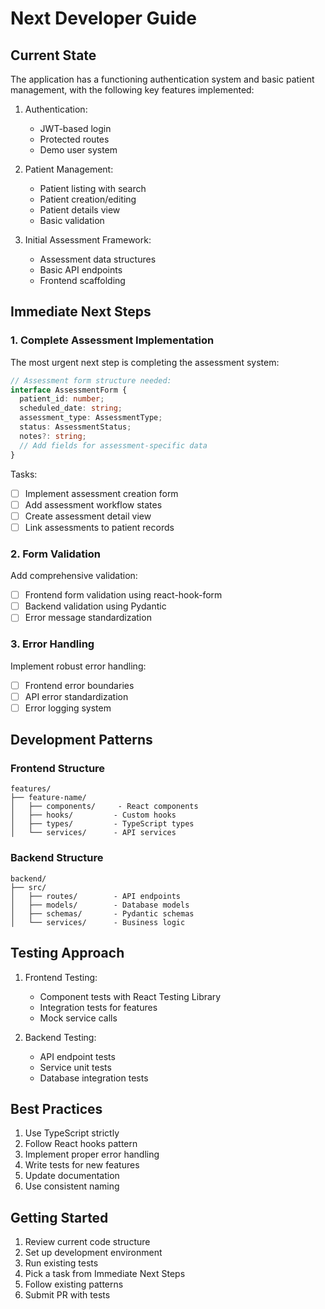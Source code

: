 # Next Developer Guide

## Current State
The application has a functioning authentication system and basic patient management, with the following key features implemented:

1. Authentication:
   - JWT-based login
   - Protected routes
   - Demo user system

2. Patient Management:
   - Patient listing with search
   - Patient creation/editing
   - Patient details view
   - Basic validation

3. Initial Assessment Framework:
   - Assessment data structures
   - Basic API endpoints
   - Frontend scaffolding

## Immediate Next Steps

### 1. Complete Assessment Implementation
The most urgent next step is completing the assessment system:

```typescript
// Assessment form structure needed:
interface AssessmentForm {
  patient_id: number;
  scheduled_date: string;
  assessment_type: AssessmentType;
  status: AssessmentStatus;
  notes?: string;
  // Add fields for assessment-specific data
}
```

Tasks:
- [ ] Implement assessment creation form
- [ ] Add assessment workflow states
- [ ] Create assessment detail view
- [ ] Link assessments to patient records

### 2. Form Validation
Add comprehensive validation:
- [ ] Frontend form validation using react-hook-form
- [ ] Backend validation using Pydantic
- [ ] Error message standardization

### 3. Error Handling
Implement robust error handling:
- [ ] Frontend error boundaries
- [ ] API error standardization
- [ ] Error logging system

## Development Patterns

### Frontend Structure
```
features/
├── feature-name/
│   ├── components/     - React components
│   ├── hooks/         - Custom hooks
│   ├── types/         - TypeScript types
│   └── services/      - API services
```

### Backend Structure
```
backend/
├── src/
│   ├── routes/        - API endpoints
│   ├── models/        - Database models
│   ├── schemas/       - Pydantic schemas
│   └── services/      - Business logic
```

## Testing Approach
1. Frontend Testing:
   - Component tests with React Testing Library
   - Integration tests for features
   - Mock service calls

2. Backend Testing:
   - API endpoint tests
   - Service unit tests
   - Database integration tests

## Best Practices
1. Use TypeScript strictly
2. Follow React hooks pattern
3. Implement proper error handling
4. Write tests for new features
5. Update documentation
6. Use consistent naming

## Getting Started
1. Review current code structure
2. Set up development environment
3. Run existing tests
4. Pick a task from Immediate Next Steps
5. Follow existing patterns
6. Submit PR with tests